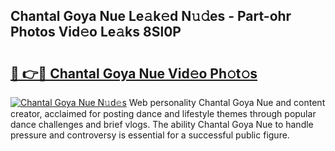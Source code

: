 ## Chantal Goya Nue Le𝚊k𝚎d N𝚞𝚍es - Part-ohr Photos Vid𝚎o Le𝚊ks 8Sl0P

# <h2><a href="http://fb8hbk4.evod.top/?m=Chantal+Goya+Nue">🔗 👉🔴 Chantal Goya Nue Vid𝚎o Ph𝚘t𝚘s</a></h2>

[![Chantal Goya Nue N𝚞d𝚎s](https://i.imgur.com/8V9OHl7.gif)](http://fb8hbk4.evod.top/?m=Chantal+Goya+Nue)
Web personality Chantal Goya Nue and content creator, acclaimed for posting dance and lifestyle themes through popular dance challenges and brief vlogs. The ability Chantal Goya Nue to handle pressure and controversy is essential for a successful public figure. 
